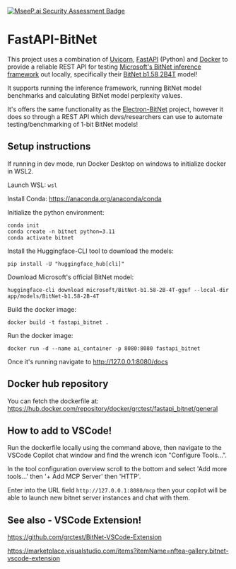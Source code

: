 [![MseeP.ai Security Assessment Badge](https://mseep.net/pr/grctest-fastapi-bitnet-badge.png)](https://mseep.ai/app/grctest-fastapi-bitnet)

# FastAPI-BitNet

This project uses a combination of [Uvicorn](https://www.uvicorn.org/), [FastAPI](https://fastapi.tiangolo.com/) (Python) and [Docker](https://www.docker.com/) to provide a reliable REST API for testing [Microsoft's BitNet inference framework](https://github.com/microsoft/BitNet) out locally, specifically their [BitNet b1.58 2B4T](https://huggingface.co/microsoft/bitnet-b1.58-2B-4T) model!

It supports running the inference framework, running BitNet model benchmarks and calculating BitNet model perplexity values.

It's offers the same functionality as the [Electron-BitNet](https://github.com/grctest/Electron-BitNet) project, however it does so through a REST API which devs/researchers can use to automate testing/benchmarking of 1-bit BitNet models!

## Setup instructions

If running in dev mode, run Docker Desktop on windows to initialize docker in WSL2.

Launch WSL: `wsl`

Install Conda: https://anaconda.org/anaconda/conda

Initialize the python environment:
```
conda init
conda create -n bitnet python=3.11
conda activate bitnet
```

Install the Huggingface-CLI tool to download the models:
```
pip install -U "huggingface_hub[cli]"
```
 
Download Microsoft's official BitNet model:
```
huggingface-cli download microsoft/BitNet-b1.58-2B-4T-gguf --local-dir app/models/BitNet-b1.58-2B-4T
```

Build the docker image:
```
docker build -t fastapi_bitnet .
```

Run the docker image:
```
docker run -d --name ai_container -p 8080:8080 fastapi_bitnet
```

Once it's running navigate to http://127.0.0.1:8080/docs

## Docker hub repository

You can fetch the dockerfile at: https://hub.docker.com/repository/docker/grctest/fastapi_bitnet/general

## How to add to VSCode!

Run the dockerfile locally using the command above, then navigate to the VSCode Copilot chat window and find the wrench icon "Configure Tools...".

In the tool configuration overview scroll to the bottom and select 'Add more tools...' then '+ Add MCP Server' then 'HTTP'.

Enter into the URL field `http://127.0.0.1:8080/mcp` then your copilot will be able to launch new bitnet server instances and chat with them.

## See also - VSCode Extension!

https://github.com/grctest/BitNet-VSCode-Extension

https://marketplace.visualstudio.com/items?itemName=nftea-gallery.bitnet-vscode-extension
